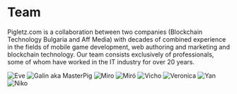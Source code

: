 # Team

Pigletz.com is a collaboration between two companies (Blockchain Technology Bulgaria and Aff Media) with decades of combined experience in the fields of mobile game development, web authoring and marketing and blockchain technology. Our team consists exclusively of professionals, some of whom have worked in the IT industry for over 20 years.

![Eve](../.gitbook/assets/eve.png) ![Galin aka MasterPig](../.gitbook/assets/masterpig.png) ![Miro](../.gitbook/assets/miro.png) ![Miró](../.gitbook/assets/miro2.png) ![Vicho](../.gitbook/assets/vicho.png) ![Veronica](../.gitbook/assets/vicky.png) ![Yan](../.gitbook/assets/yan.png) ![Niko](../.gitbook/assets/niko.png)

